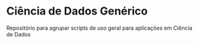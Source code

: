 # Ciência de Dados Genérico

Repositório para agrupar scripts de uso geral para aplicações em Ciência de Dados
